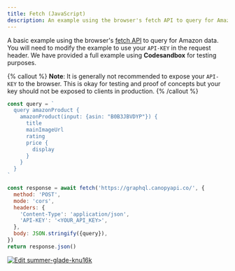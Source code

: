 ```yaml
---
title: Fetch (JavaScript)
description: An example using the browser's fetch API to query for Amazon data.
---
```


A basic example using the browser's [fetch API](https://developer.mozilla.org/en-US/docs/Web/API/Fetch_API) to query for Amazon data. You will need to modify the example to use your `API-KEY` in the request header. We have provided a full example using **Codesandbox** for testing purposes.

{% callout %}
**Note**: It is generally not recommended to expose your `API-KEY` to the browser. This is okay for testing and proof of concepts but your key should not be exposed to clients in production.
{% /callout %}

```javascript
const query = `
  query amazonProduct {
    amazonProduct(input: {asin: "B0B3JBVDYP"}) {
      title
      mainImageUrl
      rating
      price {
        display
      }
    }
  }
`

const response = await fetch('https://graphql.canopyapi.co/', {
  method: 'POST',
  mode: 'cors',
  headers: {
    'Content-Type': 'application/json',
    'API-KEY': '<YOUR_API_KEY>',
  },
  body: JSON.stringify({query}),
})
return response.json()
```

[![Edit summer-glade-knu16k](https://codesandbox.io/static/img/play-codesandbox.svg)](https://codesandbox.io/s/summer-glade-knu16k?fontsize=14&hidenavigation=1&theme=dark)
